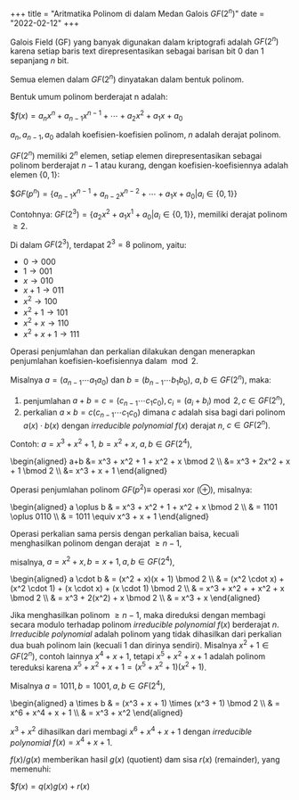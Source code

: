 +++
title   = "Aritmatika Polinom di dalam Medan Galois $GF(2^n)$"
date    = "2022-02-12"
+++


Galois Field (GF) yang banyak digunakan dalam kriptografi adalah $GF(2^n)$ karena setiap baris text direpresentasikan
sebagai barisan bit $0$ dan $1$ sepanjang $n$ bit.

Semua elemen dalam $GF(2^n)$ dinyatakan dalam bentuk polinom.

Bentuk umum polinom berderajat n adalah:

$$f(x) = a_{n}x^{n} + a_{n-1}x^{n-1} + \cdots + a_{2}x^{2} + a_{1}x + a_{0}$

$a_{n}, a_{n-1}, a_{0}$ adalah koefisien-koefisien polinom, $n$ adalah derajat polinom.

$GF(2^{n})$ memiliki $2^n$ elemen, setiap elemen direpresentasikan sebagai polinom berderajat $n-1$ atau kurang, dengan
koefisien-koefisiennya adalah elemen $\{0, 1\}$:

$$GF(p^{n}) = \{a_{n-1}x^{n-1} + a_{n-2}x^{n-2} + \cdots + a_{1}x + a_{0} | a_{i} \in \{0, 1\}\}$

Contohnya:
$GF(2^{3}) = \{a_{2}x^{2} + a_{1}x^{1} + a_{0} | a_{i} \in \{0, 1\}\}$, memiliki derajat polinom $\geq 2$.

Di dalam $GF(2^3)$, terdapat $2^{3} = 8$ polinom, yaitu:

- $0 \to 000$
- $1 \to 001$
- $x \to 010$
- $x+1 \to 011$
- $x^{2} \to 100$
- $x^{2}+1 \to 101$
- $x^{2}+x \to 110$
- $x^{2}+x+1 \to 111$

Operasi penjumlahan dan perkalian dilakukan dengan menerapkan penjumlahan koefisien-koefisiennya dalam $\bmod 2$.

Misalnya $a=(a_{n-1} \cdots a_{1}a_{0})$ dan $b=(b_{n-1} \cdots b_{1}b_{0})$, $a, b \in GF(2^n)$, maka:

1. penjumlahan $a + b = c = (c_{n-1} \cdots c_{1}c_{0}), c_{i} = (a_{i} + b_{i}) \bmod 2, c \in GF(2^n)$,
2. perkalian $a \times b = c (c_{n-1} \cdots c_{1}c_{0})$ dimana $c$ adalah sisa bagi dari polinom $a(x) \cdot b(x)$
   dengan _irreducible polynomial_ $f(x)$ derajat $n$, $c \in GF(2^n)$.

Contoh: $a = x^3 + x^2 + 1$, $b = x^2 + x$, $a, b \in GF(2^4)$,

\begin{aligned}
a+b &= x^3 + x^2 + 1 + x^2 + x \bmod 2 \\\\
    &= x^3 + 2x^2 + x + 1 \bmod 2 \\\\
    &= x^3 + x + 1
\end{aligned}

Operasi penjumlahan polinom $GF(p^2) \equiv$ operasi xor $(\oplus)$, misalnya:

\begin{aligned}
a \oplus b & = x^3 + x^2 + 1 + x^2 + x \bmod 2 \\\\
           & = 1101 \oplus 0110 \\\\
           & = 1011 \equiv x^3 + x + 1
\end{aligned}

Operasi perkalian sama persis dengan perkalian baisa, kecuali menghasilkan polinom dengan derajat $\geq n - 1$,

misalnya, $a = x^2 + x, b = x + 1, a, b \in GF(2^4)$,

\begin{aligned}
a \cdot b & = (x^2 + x)(x + 1) \bmod 2 \\\\
        & = (x^2 \cdot x) + (x^2 \cdot 1) + (x \cdot x) + (x \cdot 1) \bmod 2 \\\\
        & = x^3 + x^2 + + x^2 + x \bmod 2 \\\\
        & = x^3 + 2(x^2) + x \bmod 2 \\\\
        & = x^3 + x
\end{aligned}

Jika menghasilkan polinom $\geq n - 1$, maka direduksi dengan membagi secara modulo terhadap polinom
_irreducible polynomial_ $f(x)$ berderajat $n$. _Irreducible polynomial_ adalah polinom yang tidak dihasilkan dari
perkalian dua buah polinom lain (kecuali $1$ dan dirinya sendiri). Misalnya $x^2 + 1 \in  GF(2^n)$, contoh lainnya
$x^4 + x + 1$, tetapi $x^5 + x^2 + x + 1$ adalah polinom tereduksi karena
$x^5 + x^2 + x + 1 = (x^5 + x^2 + 1)(x^2 + 1)$.

Misalnya $a = 1011, b = 1001, a, b \in GF(2^4)$,

\begin{aligned}
a \times b & = (x^3 + x + 1) \times (x^3 + 1) \bmod 2 \\\\
           & = x^6 + x^4 + x + 1 \\\\
           & = x^3 + x^2
\end{aligned}

$x^3 + x^2$ dihasilkan dari membagi $x^6 + x^4 + x + 1$ dengan _irreducible polynomial_ $f(x) = x^4 + x + 1$.

$f(x)/g(x)$ memberikan hasil $g(x)$ (quotient) dam sisa $r(x)$ (remainder), yang memenuhi:

$$f(x) = q(x)g(x) + r(x)$
